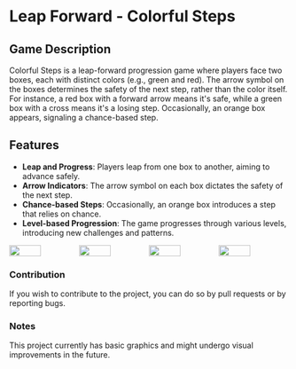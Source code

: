 # Leap Forward - Colorful Steps

## Game Description

Colorful Steps is a leap-forward progression game where players face two boxes, each with distinct colors (e.g., green and red). The arrow symbol on the boxes determines the safety of the next step, rather than the color itself. For instance, a red box with a forward arrow means it's safe, while a green box with a cross means it's a losing step. Occasionally, an orange box appears, signaling a chance-based step.

## Features

- **Leap and Progress**: Players leap from one box to another, aiming to advance safely.
- **Arrow Indicators**: The arrow symbol on each box dictates the safety of the next step.
- **Chance-based Steps**: Occasionally, an orange box introduces a step that relies on chance.
- **Level-based Progression**: The game progresses through various levels, introducing new challenges and patterns.

<div style="display:flex;">
<img src="https://github.com/okanyavuz/Life-or-Death/assets/74764950/e4d1f292-3b17-47fc-9b53-c86e63fef0e2" width=45%>
<img src="https://github.com/okanyavuz/Life-or-Death/assets/74764950/518e813e-69cc-48ae-ae96-5027f7c05b14" width=45%>
<img src="https://github.com/okanyavuz/Life-or-Death/assets/74764950/25ae8a4a-caa7-4970-bd31-d37e531ca58b" width=45%>
<img src="https://github.com/okanyavuz/Life-or-Death/assets/74764950/a446a90b-777a-4664-b5cb-90d5d1928563" width=45%>
</div>

### Contribution
If you wish to contribute to the project, you can do so by pull requests or by reporting bugs.

### Notes
This project currently has basic graphics and might undergo visual improvements in the future.
